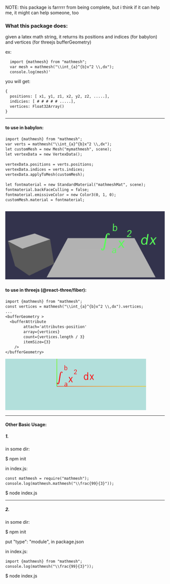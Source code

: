 NOTE: 
this package is farrrrr from being complete, but i think if it can help me, it might can help someone, too


<h3>What this package does:</h3>

given a latex math string, it returns its positions and indices (for babylon)  and vertices (for threejs bufferGeometry) 

ex:

      import {mathmesh} from "mathmesh";
      var mesh = mathmesh("\\int_{a}^{b}x^2 \\,dx");
      console.log(mesh)'

you will get:

    {
      positions: [ x1, y1, z1, x2, y2, z2, .....],
      indicies: [ # # # # # .....],
      vertices: Float32Array()
    }

___
<h4>to use in babylon:</h4>

    import {mathmesh} from "mathmesh";
    var verts = mathmesh("\\int_{a}^{b}x^2 \\,dx");
    let customMesh = new Mesh("mymathmesh", scene);
    let vertexData = new VertexData();

    vertexData.positions = verts.positions;
    vertexData.indices = verts.indices;
    vertexData.applyToMesh(customMesh);

    let fontmaterial = new StandardMaterial("mathmeshMat", scene);
    fontmaterial.backFaceCulling = false;
    fontmaterial.emissiveColor = new Color3(0, 1, 0);
    customMesh.material = fontmaterial;

![alt text](https://github.com/cyavictor88/mathmesh/blob/master/pics/example_babylon.png?raw=true)
---
<h4>to use in threejs (@react-three/fiber):</h4>

    import {mathmesh} from "mathmesh";
    const vertices = mathmesh("\\int_{a}^{b}x^2 \\,dx").vertices;
    ...
    <bufferGeometry >
      <bufferAttribute
            attach='attributes-position'
            array={vertices}
            count={vertices.length / 3}
            itemSize={3}
        /> 
    </bufferGeometry>

![alt text](https://github.com/cyavictor88/mathmesh/blob/master/pics/example_threejs.png?raw=true)
___

<h4>Other Basic Usage:</h4>

<h5>1.</h5>
in some dir:

$ npm init

in index.js:

    const mathmesh = require("mathmesh");
    console.log(mathmesh.mathmesh("\\frac{99}{3}"));


$ node index.js

---
<h5>2.</h5>
in some dir:

$ npm init

put  "type": "module",   in package.json

in index.js:

    import {mathmesh} from "mathmesh";
    console.log(mathmesh("\\frac{99}{3}"));

$ node index.js


